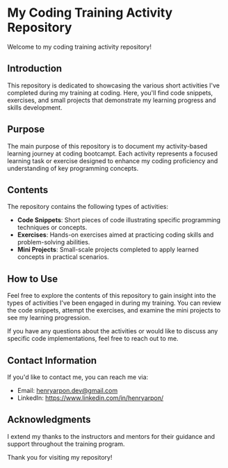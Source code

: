 # My Coding Training Activity Repository

Welcome to my coding training activity repository!

## Introduction

This repository is dedicated to showcasing the various short activities I've completed during my training at coding. Here, you'll find code snippets, exercises, and small projects that demonstrate my learning progress and skills development.

## Purpose

The main purpose of this repository is to document my activity-based learning journey at coding bootcampt. Each activity represents a focused learning task or exercise designed to enhance my coding proficiency and understanding of key programming concepts.

## Contents

The repository contains the following types of activities:

- **Code Snippets**: Short pieces of code illustrating specific programming techniques or concepts.
- **Exercises**: Hands-on exercises aimed at practicing coding skills and problem-solving abilities.
- **Mini Projects**: Small-scale projects completed to apply learned concepts in practical scenarios.

## How to Use

Feel free to explore the contents of this repository to gain insight into the types of activities I've been engaged in during my training. You can review the code snippets, attempt the exercises, and examine the mini projects to see my learning progression.

If you have any questions about the activities or would like to discuss any specific code implementations, feel free to reach out to me.

## Contact Information

If you'd like to contact me, you can reach me via:

- Email: henryarpon.dev@gmail.com
- LinkedIn: https://www.linkedin.com/in/henryarpon/

## Acknowledgments

I extend my thanks to the instructors and mentors for their guidance and support throughout the training program.

Thank you for visiting my repository!
